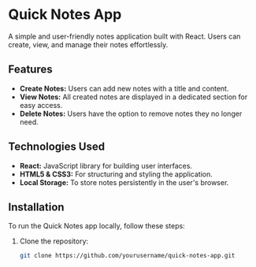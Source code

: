 # Quick Notes App

A simple and user-friendly notes application built with React. Users can create, view, and manage their notes effortlessly.

## Features

- **Create Notes:** Users can add new notes with a title and content.
- **View Notes:** All created notes are displayed in a dedicated section for easy access.
- **Delete Notes:** Users have the option to remove notes they no longer need.

## Technologies Used

- **React:** JavaScript library for building user interfaces.
- **HTML5 & CSS3:** For structuring and styling the application.
- **Local Storage:** To store notes persistently in the user's browser.

## Installation

To run the Quick Notes app locally, follow these steps:

1. Clone the repository:
   ```bash
   git clone https://github.com/yourusername/quick-notes-app.git
